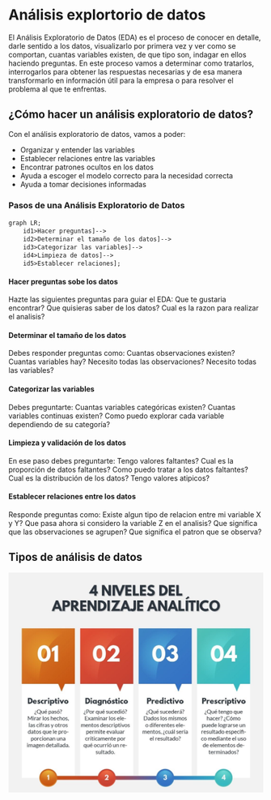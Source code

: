 # Análisis explortorio de datos

El Análisis Exploratorio de Datos (EDA) es el proceso de conocer en detalle, darle sentido a los datos, visualizarlo por primera vez y ver como se comportan, cuantas variables existen, de que tipo son, indagar en ellos haciendo preguntas. En este proceso vamos a determinar como tratarlos, interrogarlos para obtener las respuestas necesarias y de esa manera transformarlo en información útil para la empresa o para resolver el problema al que te enfrentas.

## ¿Cómo hacer un análisis exploratorio de datos?

Con el análisis exploratorio de datos, vamos a poder:

* Organizar y entender las variables
* Establecer relaciones entre las variables
* Encontrar patrones ocultos en los datos
* Ayuda a escoger el modelo correcto para la necesidad correcta
* Ayuda a tomar decisiones informadas

### Pasos de una Análisis Exploratorio de Datos

```mermaid
graph LR;
    id1>Hacer preguntas]-->
    id2>Determinar el tamaño de los datos]-->
    id3>Categorizar las variables]-->
    id4>Limpieza de datos]-->
    id5>Establecer relaciones];
```

#### Hacer preguntas sobe los datos

Hazte las siguientes preguntas para guiar el EDA:
Que te gustaria encontrar?
Que quisieras saber de los datos?
Cual es la razon para realizar el analisis?

#### Determinar el tamaño de los datos

Debes responder preguntas como:
Cuantas observaciones existen?
Cuantas variables hay?
Necesito todas las observaciones?
Necesito todas las variables?

#### Categorizar las variables

Debes preguntarte:
Cuantas variables categóricas existen?
Cuantas variables continuas existen?
Como puedo explorar cada variable dependiendo de su categoría?

#### Limpieza y validación de los datos

En ese paso debes preguntarte:
Tengo valores faltantes?
Cual es la proporción de datos faltantes?
Como puedo tratar a los datos faltantes?
Cual es la distribución de los datos?
Tengo valores atipicos?

#### Establecer relaciones entre los datos

Responde preguntas como:
Existe algun tipo de relacion entre mi variable X y Y?
Que pasa ahora si considero la variable Z en el analisis?
Que significa que las observaciones se agrupen?
Que significa el patron que se observa?

## Tipos de análisis de datos

![Niveles de análisis exploratorio](./images/niveles_analisis_exploratorio.jpeg)

